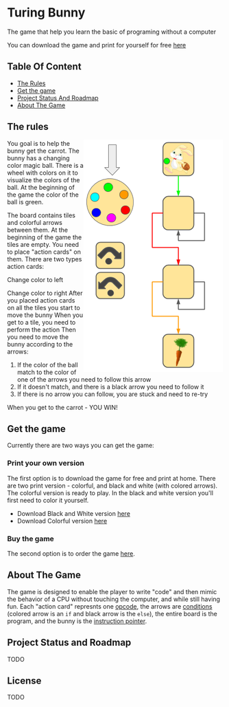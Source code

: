 # Turing Bunny
The game that help you learn the basic of programing without a computer

You can download the game and print for yourself for free [here](#get-the-game)

## Table Of Content
<!--ts-->
   * [The Rules](#the-rules)
   * [Get the game](#get-the-game)
   * [Project Status And Roadmap](#project-status-and-roadmap)
   * [About The Game](#about-the-game)
<!--te-->

## The rules
<img style="float: right;" src="turing-bunny-board.png">
You goal is to help the bunny get the carrot. The bunny has a changing color magic ball. There is a wheel with colors on it to visualize the colors of the ball. At the beginning of the game the color of the ball is green.

The board contains tiles and colorful arrows between them. At the beginning of the game the tiles are empty. You need to place "action cards" on them. There are two types action cards:

Change color to left

Change color to right
After you placed action cards on all the tiles you start to move the bunny
When you get to a tile, you need to perform the action
Then you need to move the bunny according to the arrows:
1. If the color of the ball match to the color of one of the arrows you need to follow this arrow
2. If it doesn't match, and there is a black arrow you need to follow it
3. If there is no arrow you can follow, you are stuck and need to re-try

When you get to the carrot - YOU WIN!

## Get the game
Currently there are two ways you can get the game:

### Print your own version
The first option is to download the game for free and print at home. There are two print version - colorful, and black and white (with colored arrows). The colorful version is ready to play. In the black and white version you'll first need to color it yourself.

* Download Black and White version [here](./turing-bunny-black-and-white.pdf) 
* Download Colorful version [here](#)

### Buy the game
The second option is to order the game [here](./order).


## About The Game
The game is designed to enable the player to write "code" and then mimic the behavior of a CPU without touching the computer, and while still having fun. Each "action card" represnts one [opcode](https://en.wikipedia.org/wiki/Opcode), the arrows are [conditions](https://en.wikipedia.org/wiki/Conditional_(computer_programming)) (colored arrow is an `if` and black arrow is the `else`), the entire board is the program, and the bunny is the [instruction pointer](https://en.wikipedia.org/wiki/instruction_pointer).

## Project Status and Roadmap
TODO

## License
TODO